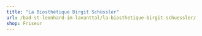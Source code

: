 ```yaml
---
title: "La Biosthétique Birgit Schüssler"
url: /bad-st-leonhard-im-lavanttal/la-biosthetique-birgit-schuessler/
shop: Friseur
---
```

